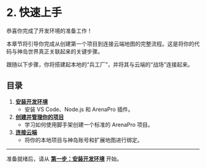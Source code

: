 # 2. 快速上手

恭喜你完成了开发环境的准备工作！

本章节将引导你完成从创建第一个项目到连接云端地图的完整流程。这是将你的代码与神岛世界真正关联起来的关键步骤。

跟随以下步骤，你将搭建起本地的“兵工厂”，并将其与云端的“战场”连接起来。

## 目录

1.  [**安装开发环境**](./01-install.md)
    - 安装 VS Code、Node.js 和 ArenaPro 插件。
2.  [**创建并管理你的项目**](./02-create-project.md)
    - 学习如何使用脚手架创建一个标准的 ArenaPro 项目。
3.  [**连接云端**](./03-connect-to-cloud.md)
    - 将你的本地项目与神岛账号和扩展地图进行绑定。

---

准备就绪后，请从 **[第一步：安装开发环境](./01-install.md)** 开始。
